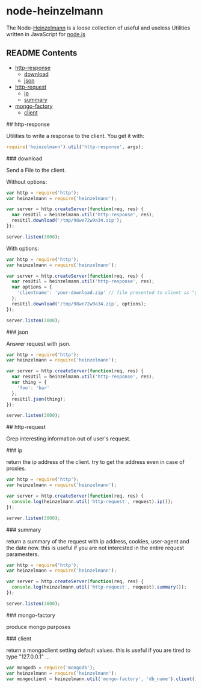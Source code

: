 node-heinzelmann
================

The Node-[Heinzelmann](http://en.wikipedia.org/wiki/Heinzelm%C3%A4nnchen) is a loose collection of useful and useless Utilities written in JavaScript for [node.js](http://nodejs.org/)

## README Contents

- [http-response](#a)
  - [download](#a-a)
  - [json](#a-b)
- [http-request](#b)
  - [ip](#b-a)
  - [summary](#b-b)
- [mongo-factory](#c)
  - [client](#c-a)
  
<a name="a"/>
## http-response

Utilities to write a response to the client. You get it with:

```js
require('heinzelmann').util('http-response', args);
```

<a name="a-a"/>
### download

Send a File to the client.

Without options:
```js
var http = require('http');
var heinzelmann = require('heinzelmann');

var server = http.createServer(function(req, res) {
  var resUtil = heinzelmann.util('http-response', res);
  resUtil.download('/tmp/98we72w9a34.zip');
});

server.listen(3000);
```

With options:
```js
var http = require('http');
var heinzelmann = require('heinzelmann');

var server = http.createServer(function(req, res) {
  var resUtil = heinzelmann.util('http-response', res);
  var options = {
    'clientname': 'your-download.zip' // file presented to client as "your-download.zip"
  }; 
  resUtil.download('/tmp/98we72w9a34.zip', options);
});

server.listen(3000);
```

<a name="a-b"/>
### json

Answer request with json.

```js
var http = require('http');
var heinzelmann = require('heinzelmann');

var server = http.createServer(function(req, res) {
  var resUtil = heinzelmann.util('http-response', res);
  var thing = {
    'foo': 'bar'
  };
  resUtil.json(thing);
});

server.listen(3000);
```

<a name="b"/>
## http-request

Grep interesting information out of user's request.

<a name="b-a"/>
### ip

return the ip address of the client. try to get the address even in case of proxies.

```js
var http = require('http');
var heinzelmann = require('heinzelmann');

var server = http.createServer(function(req, res) {
  console.log(heinzelmann.util('http-request', request).ip());
});

server.listen(3000);
```

<a name="b-b"/>
### summary

return a summary of the request with ip address, cookies, user-agent and the date now.
this is useful if you are not interested in the entire request paramesters.

```js
var http = require('http');
var heinzelmann = require('heinzelmann');

var server = http.createServer(function(req, res) {
  console.log(heinzelmann.util('http-request', request).summary());
});

server.listen(3000);
```


<a name="c"/>
### mongo-factory

produce mongo purposes

<a name="c-a"/>
### client

return a mongoclient setting default values. this is useful if you are tired to type "127.0.0.1" ...

```js
var mongodb = require('mongodb');
var heinzelmann = require('heinzelmann');
var mongoclient = heinzelmann.util('mongo-factory', 'db_name').client();
```
